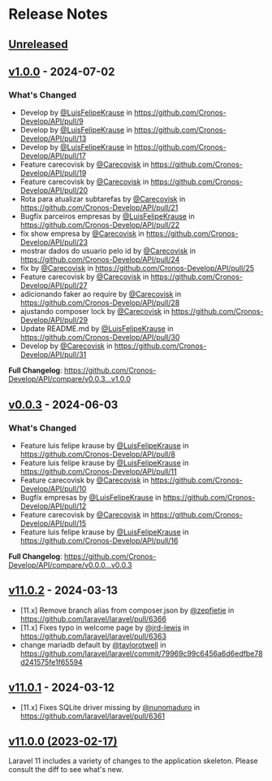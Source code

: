 # Release Notes

## [Unreleased](https://github.com/laravel/laravel/compare/v1.0.0...main)

## [v1.0.0](https://github.com/laravel/laravel/compare/v0.0.3...v1.0.0) - 2024-07-02

### What's Changed

* Develop by [@LuisFelipeKrause](https://github.com/LuisFelipeKrause) in https://github.com/Cronos-Develop/API/pull/9
* Develop by [@LuisFelipeKrause](https://github.com/LuisFelipeKrause) in https://github.com/Cronos-Develop/API/pull/13
* Develop by [@LuisFelipeKrause](https://github.com/LuisFelipeKrause) in https://github.com/Cronos-Develop/API/pull/17
* Feature carecovisk by [@Carecovisk](https://github.com/Carecovisk) in https://github.com/Cronos-Develop/API/pull/19
* Feature carecovisk by [@Carecovisk](https://github.com/Carecovisk) in https://github.com/Cronos-Develop/API/pull/20
* Rota para atualizar subtarefas by [@Carecovisk](https://github.com/Carecovisk) in https://github.com/Cronos-Develop/API/pull/21
* Bugfix parceiros empresas by [@LuisFelipeKrause](https://github.com/LuisFelipeKrause) in https://github.com/Cronos-Develop/API/pull/22
* fix show empresa by [@Carecovisk](https://github.com/Carecovisk) in https://github.com/Cronos-Develop/API/pull/23
* mostrar dados do usuario pelo id by [@Carecovisk](https://github.com/Carecovisk) in https://github.com/Cronos-Develop/API/pull/24
* fix by [@Carecovisk](https://github.com/Carecovisk) in https://github.com/Cronos-Develop/API/pull/25
* Feature carecovisk by [@Carecovisk](https://github.com/Carecovisk) in https://github.com/Cronos-Develop/API/pull/27
* adicionando faker ao require by [@Carecovisk](https://github.com/Carecovisk) in https://github.com/Cronos-Develop/API/pull/28
* ajustando composer lock by [@Carecovisk](https://github.com/Carecovisk) in https://github.com/Cronos-Develop/API/pull/29
* Update README.md by [@LuisFelipeKrause](https://github.com/LuisFelipeKrause) in https://github.com/Cronos-Develop/API/pull/30
* Develop by [@Carecovisk](https://github.com/Carecovisk) in https://github.com/Cronos-Develop/API/pull/31

**Full Changelog**: https://github.com/Cronos-Develop/API/compare/v0.0.3...v1.0.0

## [v0.0.3](https://github.com/laravel/laravel/compare/v11.0.2...v0.0.3) - 2024-06-03

### What's Changed

* Feature luis felipe krause by [@LuisFelipeKrause](https://github.com/LuisFelipeKrause) in https://github.com/Cronos-Develop/API/pull/8
* Feature luis felipe krause by [@LuisFelipeKrause](https://github.com/LuisFelipeKrause) in https://github.com/Cronos-Develop/API/pull/11
* Feature carecovisk by [@Carecovisk](https://github.com/Carecovisk) in https://github.com/Cronos-Develop/API/pull/10
* Bugfix empresas by [@LuisFelipeKrause](https://github.com/LuisFelipeKrause) in https://github.com/Cronos-Develop/API/pull/12
* Feature carecovisk by [@Carecovisk](https://github.com/Carecovisk) in https://github.com/Cronos-Develop/API/pull/15
* Feature luis felipe krause by [@LuisFelipeKrause](https://github.com/LuisFelipeKrause) in https://github.com/Cronos-Develop/API/pull/16

**Full Changelog**: https://github.com/Cronos-Develop/API/compare/v0.0.0...v0.0.3

## [v11.0.2](https://github.com/laravel/laravel/compare/v11.0.1...v11.0.2) - 2024-03-13

* [11.x] Remove branch alias from composer.json by [@zepfietje](https://github.com/zepfietje) in https://github.com/laravel/laravel/pull/6366
* [11.x] Fixes typo in welcome page by [@jrd-lewis](https://github.com/jrd-lewis) in https://github.com/laravel/laravel/pull/6363
* change mariadb default by [@taylorotwell](https://github.com/taylorotwell) in https://github.com/laravel/laravel/commit/79969c99c6456a6d6edfbe78d241575fe1f65594

## [v11.0.1](https://github.com/laravel/laravel/compare/v11.0.0...v11.0.1) - 2024-03-12

* [11.x] Fixes SQLite driver missing by [@nunomaduro](https://github.com/nunomaduro) in https://github.com/laravel/laravel/pull/6361

## [v11.0.0 (2023-02-17)](https://github.com/laravel/laravel/compare/v10.3.2...v11.0.0)

Laravel 11 includes a variety of changes to the application skeleton. Please consult the diff to see what's new.
